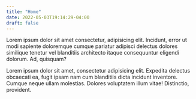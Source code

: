 ```yaml
---
title: "Home"
date: 2022-05-03T19:14:29-04:00
draft: false
---
```

Lorem ipsum dolor sit amet consectetur, adipisicing elit. Incidunt, error ut modi sapiente doloremque cumque pariatur adipisci delectus dolores similique tenetur vel blanditiis architecto itaque consequuntur eligendi dolorum. Ad, quisquam?

Lorem ipsum dolor sit amet, consectetur adipisicing elit. Expedita delectus obcaecati ea, fugit ipsam nam cum blanditiis dicta incidunt inventore. Cumque neque ullam molestias. Dolores voluptatem illum vitae! Distinctio, provident.
